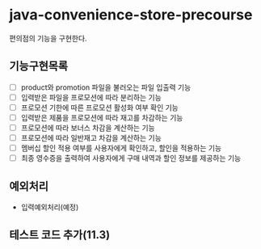 # java-convenience-store-precourse

편의점의 기능을 구현한다.

## 기능구현목록

- [ ] product와 promotion 파일을 불러오는 파일 입출력 기능
- [ ] 입력받은 파일을 프로모션에 따라 분리하는 기능
- [ ] 프로모션 기한에 따른 프로모션 활성화 여부 확인 기능
- [ ] 입력받은 제품을 프로모션에 따라 재고를 차감하는 기능
- [ ] 프로모션에 따라 보너스 차감을 계산하는 기능
- [ ] 프로모션에 따라 일반재고 차감을 계산하는 기능
- [ ] 멤버십 할인 적용 여부를 사용자에게 확인하고, 할인을 적용하는 기능
- [ ] 최종 영수증을 출력하여 사용자에게 구매 내역과 할인 정보를 제공하는 기능

## 예외처리

- 입력예외처리(예정)

## 테스트 코드 추가(11.3)
